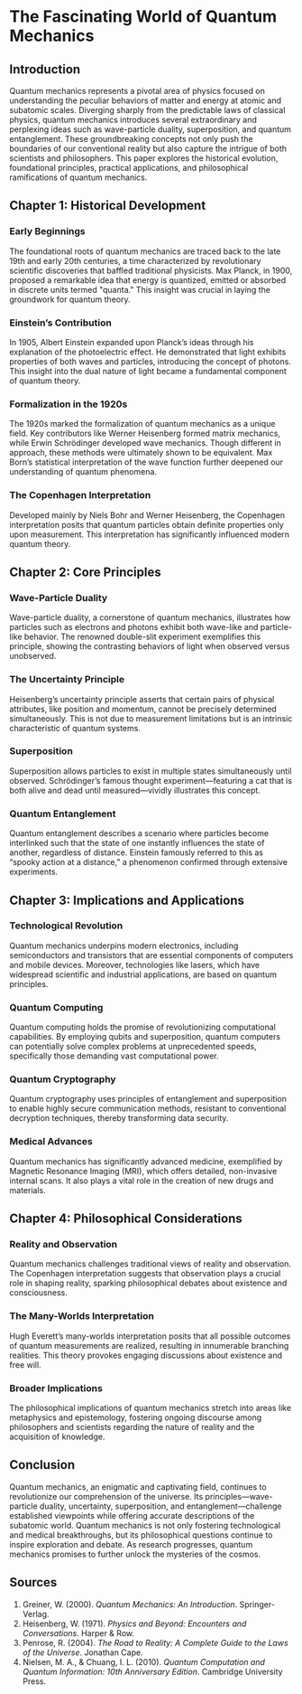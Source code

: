 # The Fascinating World of Quantum Mechanics

## Introduction

Quantum mechanics represents a pivotal area of physics focused on understanding the peculiar behaviors of matter and energy at atomic and subatomic scales. Diverging sharply from the predictable laws of classical physics, quantum mechanics introduces several extraordinary and perplexing ideas such as wave-particle duality, superposition, and quantum entanglement. These groundbreaking concepts not only push the boundaries of our conventional reality but also capture the intrigue of both scientists and philosophers. This paper explores the historical evolution, foundational principles, practical applications, and philosophical ramifications of quantum mechanics.

## Chapter 1: Historical Development

### Early Beginnings

The foundational roots of quantum mechanics are traced back to the late 19th and early 20th centuries, a time characterized by revolutionary scientific discoveries that baffled traditional physicists. Max Planck, in 1900, proposed a remarkable idea that energy is quantized, emitted or absorbed in discrete units termed "quanta." This insight was crucial in laying the groundwork for quantum theory.

### Einstein’s Contribution

In 1905, Albert Einstein expanded upon Planck’s ideas through his explanation of the photoelectric effect. He demonstrated that light exhibits properties of both waves and particles, introducing the concept of photons. This insight into the dual nature of light became a fundamental component of quantum theory.

### Formalization in the 1920s

The 1920s marked the formalization of quantum mechanics as a unique field. Key contributors like Werner Heisenberg formed matrix mechanics, while Erwin Schrödinger developed wave mechanics. Though different in approach, these methods were ultimately shown to be equivalent. Max Born’s statistical interpretation of the wave function further deepened our understanding of quantum phenomena.

### The Copenhagen Interpretation

Developed mainly by Niels Bohr and Werner Heisenberg, the Copenhagen interpretation posits that quantum particles obtain definite properties only upon measurement. This interpretation has significantly influenced modern quantum theory.

## Chapter 2: Core Principles

### Wave-Particle Duality

Wave-particle duality, a cornerstone of quantum mechanics, illustrates how particles such as electrons and photons exhibit both wave-like and particle-like behavior. The renowned double-slit experiment exemplifies this principle, showing the contrasting behaviors of light when observed versus unobserved.

### The Uncertainty Principle

Heisenberg’s uncertainty principle asserts that certain pairs of physical attributes, like position and momentum, cannot be precisely determined simultaneously. This is not due to measurement limitations but is an intrinsic characteristic of quantum systems.

### Superposition

Superposition allows particles to exist in multiple states simultaneously until observed. Schrödinger’s famous thought experiment—featuring a cat that is both alive and dead until measured—vividly illustrates this concept.

### Quantum Entanglement

Quantum entanglement describes a scenario where particles become interlinked such that the state of one instantly influences the state of another, regardless of distance. Einstein famously referred to this as “spooky action at a distance,” a phenomenon confirmed through extensive experiments.

## Chapter 3: Implications and Applications

### Technological Revolution

Quantum mechanics underpins modern electronics, including semiconductors and transistors that are essential components of computers and mobile devices. Moreover, technologies like lasers, which have widespread scientific and industrial applications, are based on quantum principles.

### Quantum Computing

Quantum computing holds the promise of revolutionizing computational capabilities. By employing qubits and superposition, quantum computers can potentially solve complex problems at unprecedented speeds, specifically those demanding vast computational power.

### Quantum Cryptography

Quantum cryptography uses principles of entanglement and superposition to enable highly secure communication methods, resistant to conventional decryption techniques, thereby transforming data security.

### Medical Advances

Quantum mechanics has significantly advanced medicine, exemplified by Magnetic Resonance Imaging (MRI), which offers detailed, non-invasive internal scans. It also plays a vital role in the creation of new drugs and materials.

## Chapter 4: Philosophical Considerations

### Reality and Observation

Quantum mechanics challenges traditional views of reality and observation. The Copenhagen interpretation suggests that observation plays a crucial role in shaping reality, sparking philosophical debates about existence and consciousness.

### The Many-Worlds Interpretation

Hugh Everett’s many-worlds interpretation posits that all possible outcomes of quantum measurements are realized, resulting in innumerable branching realities. This theory provokes engaging discussions about existence and free will.

### Broader Implications

The philosophical implications of quantum mechanics stretch into areas like metaphysics and epistemology, fostering ongoing discourse among philosophers and scientists regarding the nature of reality and the acquisition of knowledge.

## Conclusion

Quantum mechanics, an enigmatic and captivating field, continues to revolutionize our comprehension of the universe. Its principles—wave-particle duality, uncertainty, superposition, and entanglement—challenge established viewpoints while offering accurate descriptions of the subatomic world. Quantum mechanics is not only fostering technological and medical breakthroughs, but its philosophical questions continue to inspire exploration and debate. As research progresses, quantum mechanics promises to further unlock the mysteries of the cosmos.

## Sources

1. Greiner, W. (2000). *Quantum Mechanics: An Introduction*. Springer-Verlag.
2. Heisenberg, W. (1971). *Physics and Beyond: Encounters and Conversations*. Harper & Row.
3. Penrose, R. (2004). *The Road to Reality: A Complete Guide to the Laws of the Universe*. Jonathan Cape.
4. Nielsen, M. A., & Chuang, I. L. (2010). *Quantum Computation and Quantum Information: 10th Anniversary Edition*. Cambridge University Press.